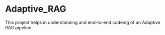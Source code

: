 # Adaptive_RAG

This project helps in understanding and end-to-end codeing of an Adaptive RAG pipeline.
